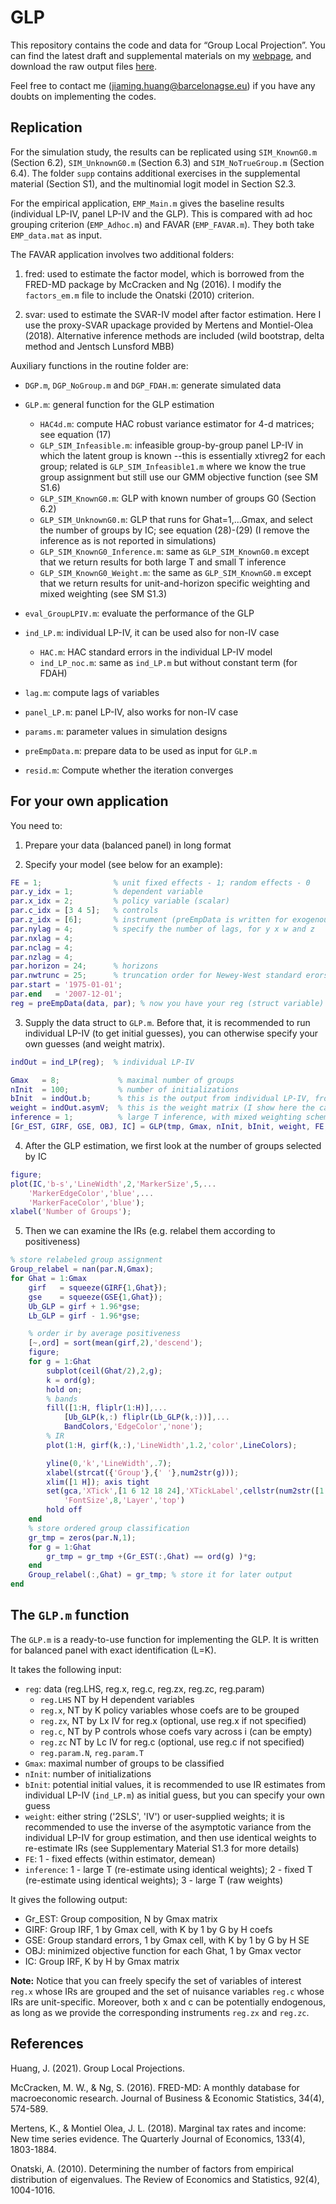 # GLP

This repository contains the code and data for “Group Local Projection”. You can find the latest draft and supplemental materials on my [webpage](https://sites.google.com/view/jiaminghuang/research), and download the raw output files [here](https://drive.google.com/drive/folders/1IkUqq9W63jpVldTVuE1vFrQMuVP8ZttX?usp=sharing).

Feel free to contact me ([jiaming.huang@barcelonagse.eu](jiaming.huang@barcelonagse.eu)) if you have any doubts on implementing the codes.

## Replication

For the simulation study, the results can be replicated using `SIM_KnownG0.m` (Section 6.2), `SIM_UnknownG0.m` (Section 6.3) and `SIM_NoTrueGroup.m` (Section 6.4). The folder `supp` contains additional exercises in the supplemental material (Section S1), and the multinomial logit model in Section S2.3.

For the empirical application, `EMP_Main.m` gives the baseline results (individual LP-IV, panel LP-IV and the GLP). This is compared with ad hoc grouping criterion (`EMP_Adhoc.m`) and FAVAR (`EMP_FAVAR.m`). They both take `EMP_data.mat` as input.

The FAVAR application involves two additional folders: 

1. fred: used to estimate the factor model, which is borrowed from the FRED-MD package by McCracken and Ng (2016). I modify the `factors_em.m` file to include the Onatski (2010) criterion. 

2. svar: used to estimate the SVAR-IV model after factor estimation. Here I use the proxy-SVAR upackage provided by Mertens and Montiel-Olea (2018). Alternative inference methods are included (wild bootstrap, delta method and Jentsch Lunsford MBB)

Auxiliary functions in the routine folder are:

- `DGP.m`, `DGP_NoGroup.m` and `DGP_FDAH.m`: generate simulated data

- `GLP.m`: general function for the GLP estimation
  - `HAC4d.m`: compute HAC robust variance estimator for 4-d matrices; see equation (17)
  - `GLP_SIM_Infeasible.m`: infeasible group-by-group panel LP-IV in which the latent group is known --this is essentially xtivreg2 for each group; related is `GLP_SIM_Infeasible1.m` where we know the true group assignment but still use our GMM objective function (see SM S1.6)
  - `GLP_SIM_KnownG0.m`: GLP with known number of groups G0 (Section 6.2)
  - `GLP_SIM_UnknownG0.m`: GLP that runs for Ghat=1,...Gmax, and select the number of groups by IC; see equation (28)-(29) (I remove the inference as is not reported in simulations)
  - `GLP_SIM_KnownG0_Inference.m`: same as `GLP_SIM_KnownG0.m` except that we return results for both large T and small T inference
  - `GLP_SIM_KnownG0_Weight.m`: the same as `GLP_SIM_KnownG0.m` except that we return results for unit-and-horizon specific weighting and mixed weighting (see SM S1.3)
  
- `eval_GroupLPIV.m`: evaluate the performance of the GLP
  
- `ind_LP.m`: individual LP-IV, it can be used also for non-IV case
  - `HAC.m`: HAC standard errors in the individual LP-IV model
  - `ind_LP_noc.m`: same as `ind_LP.m` but without constant term (for FDAH)
  
- `lag.m`: compute lags of variables

- `panel_LP.m`: panel LP-IV, also works for non-IV case

- `params.m`: parameter values in simulation designs

- `preEmpData.m`: prepare data to be used as input for `GLP.m`

- `resid.m`: Compute whether the iteration converges

## For your own application

You need to:

1. Prepare your data (balanced panel) in long format

2. Specify your model (see below for an example):

```matlab
FE = 1;                % unit fixed effects - 1; random effects - 0
par.y_idx = 1;         % dependent variable
par.x_idx = 2;         % policy variable (scalar)
par.c_idx = [3 4 5];   % controls
par.z_idx = [6];       % instrument (preEmpData is written for exogenous control; but we can always specify par.zx_idx and par.zc_idx that instrument z and c separately)
par.nylag = 4;         % specify the number of lags, for y x w and z
par.nxlag = 4;
par.nclag = 4;
par.nzlag = 4;
par.horizon = 24;      % horizons
par.nwtrunc = 25;      % truncation order for Newey-West standard erors (for individual LP-IV)
par.start = '1975-01-01';
par.end   = '2007-12-01';
reg = preEmpData(data, par); % now you have your reg (struct variable) 
```

3. Supply the data struct to `GLP.m`. Before that, it is recommended to run individual LP-IV (to get initial guesses), you can otherwise specify your own guesses (and weight matrix).

```matlab
indOut = ind_LP(reg);  % individual LP-IV

Gmax   = 8;             % maximal number of groups
nInit  = 100;           % number of initializations
bInit  = indOut.b;      % this is the output from individual LP-IV, from which we can draw initial guesses
weight = indOut.asymV;  % this is the weight matrix (I show here the case with L=K)
inference = 1;          % large T inference, with mixed weighting scheme (See SM S1.3) 
[Gr_EST, GIRF, GSE, OBJ, IC] = GLP(tmp, Gmax, nInit, bInit, weight, FE, inference);

```

4. After the GLP estimation, we first look at the number of groups selected by IC

```matlab
figure;
plot(IC,'b-s','LineWidth',2,'MarkerSize',5,...
    'MarkerEdgeColor','blue',...
    'MarkerFaceColor','blue');
xlabel('Number of Groups');
```

5. Then we can examine the IRs (e.g. relabel them according to positiveness)

```matlab
% store relabeled group assignment
Group_relabel = nan(par.N,Gmax);
for Ghat = 1:Gmax
    girf   = squeeze(GIRF{1,Ghat});
    gse    = squeeze(GSE{1,Ghat});
    Ub_GLP = girf + 1.96*gse;
    Lb_GLP = girf - 1.96*gse;

    % order ir by average positiveness
    [~,ord] = sort(mean(girf,2),'descend');
    figure;
    for g = 1:Ghat
        subplot(ceil(Ghat/2),2,g);
        k = ord(g);
        hold on;
        % bands
        fill([1:H, fliplr(1:H)],...
            [Ub_GLP(k,:) fliplr(Lb_GLP(k,:))],...
            BandColors,'EdgeColor','none');
        % IR
        plot(1:H, girf(k,:),'LineWidth',1.2,'color',LineColors);

        yline(0,'k','LineWidth',.7);
        xlabel(strcat({'Group'},{' '},num2str(g)));
        xlim([1 H]); axis tight
        set(gca,'XTick',[1 6 12 18 24],'XTickLabel',cellstr(num2str([1 6 12 18 24]')),...
            'FontSize',8,'Layer','top')
        hold off
    end
    % store ordered group classification
    gr_tmp = zeros(par.N,1);
    for g = 1:Ghat
        gr_tmp = gr_tmp +(Gr_EST(:,Ghat) == ord(g) )*g;
    end
    Group_relabel(:,Ghat) = gr_tmp; % store it for later output
end
```

## The `GLP.m` function

The `GLP.m` is a ready-to-use function for implementing the GLP. It is written for balanced panel with exact identification (L=K).

It takes the following input:
- `reg`: data (reg.LHS, reg.x, reg.c, reg.zx, reg.zc, reg.param)
  - `reg.LHS` NT by H dependent variables
  - `reg.x`, NT by K policy variables whose coefs are to be grouped
  - `reg.zx`, NT by Lx IV for reg.x (optional, use reg.x if not specified)
  - `reg.c`, NT by P controls whose coefs vary across i (can be empty)
  - `reg.zc` NT by Lc IV for reg.c (optional, use reg.c if not specified)
  - `reg.param.N`, `reg.param.T`
- `Gmax`: maximal number of groups to be classified
- `nInit`: number of initializations
- `bInit`: potential initial values, it is recommended to use IR estimates from individual LP-IV (`ind_LP.m`) as initial guess, but you can specify your own guess
- `weight`: either string ('2SLS', 'IV') or user-supplied weights; it is recommended to use the inverse of the asymptotic variance from the individual LP-IV for group estimation, and then use identical weights to re-estimate IRs (see Supplementary Material S1.3 for more details)
- `FE`: 1 - fixed effects (within estimator, demean)
- `inference`: 1 - large T (re-estimate using identical weights); 2 - fixed T (re-estimate using identical weights); 3 - large T (raw weights)

It gives the following output:
- Gr_EST: Group composition, N by Gmax matrix
- GIRF: Group IRF, 1 by Gmax cell, with K by 1 by G by H coefs
- GSE: Group standard errors, 1 by Gmax cell, with K by 1 by G by H SE
- OBJ: minimized objective function for each Ghat, 1 by Gmax vector
- IC: Group IRF, K by H by Gmax matrix


**Note:** Notice that you can freely specify the set of variables of interest `reg.x` whose IRs are grouped and the set of nuisance variables `reg.c` whose IRs are unit-specific. Moreover, both x and c can be potentially endogenous, as long as we provide the corresponding instruments `reg.zx` and `reg.zc`.

## References
Huang, J. (2021). Group Local Projections.

McCracken, M. W., & Ng, S. (2016). FRED-MD: A monthly database for macroeconomic research. Journal of Business & Economic Statistics, 34(4), 574-589.

Mertens, K., & Montiel Olea, J. L. (2018). Marginal tax rates and income: New time series evidence. The Quarterly Journal of Economics, 133(4), 1803-1884.

Onatski, A. (2010). Determining the number of factors from empirical distribution of eigenvalues. The Review of Economics and Statistics, 92(4), 1004-1016.
